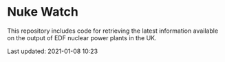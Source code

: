 # Nuke Watch

This repository includes code for retrieving the latest information available on the output of EDF nuclear power plants in the UK.

Last updated: 2021-01-08 10:23